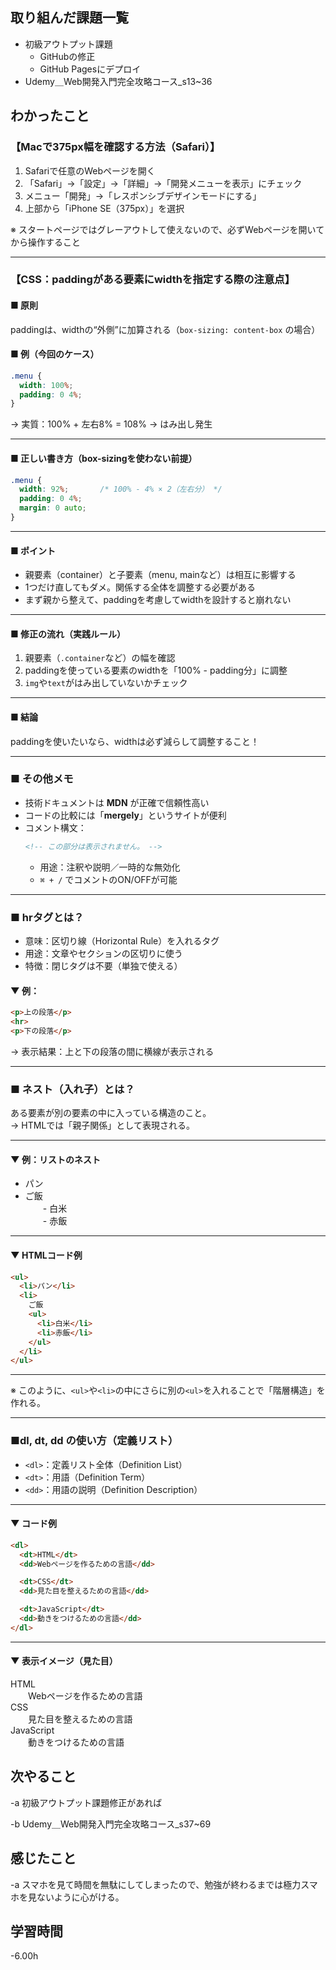 
## 取り組んだ課題一覧  
<ul>
  <li>初級アウトプット課題
    <ul>
      <li>GitHubの修正</li>
      <li>GitHub Pagesにデプロイ</li>
    </ul>
  </li>
  <li>Udemy＿Web開発入門完全攻略コース_s13~36</li>
</ul>

## わかったこと

### 【Macで375px幅を確認する方法（Safari）】

1. Safariで任意のWebページを開く  
2. 「Safari」→「設定」→「詳細」→「開発メニューを表示」にチェック  
3. メニュー「開発」→「レスポンシブデザインモードにする」  
4. 上部から「iPhone SE（375px）」を選択  

※ スタートページではグレーアウトして使えないので、必ずWebページを開いてから操作すること

---

### 【CSS：paddingがある要素にwidthを指定する際の注意点】

#### ■ 原則  
paddingは、widthの“外側”に加算される（`box-sizing: content-box` の場合）

#### ■ 例（今回のケース）

```css
.menu {
  width: 100%;
  padding: 0 4%;
}
```

→ 実質：100% + 左右8% = 108% → はみ出し発生

---

#### ■ 正しい書き方（box-sizingを使わない前提）

```css
.menu {
  width: 92%;       /* 100% - 4% × 2（左右分） */
  padding: 0 4%;
  margin: 0 auto;
}
```

---

#### ■ ポイント
- 親要素（container）と子要素（menu, mainなど）は相互に影響する  
- 1つだけ直してもダメ。関係する全体を調整する必要がある  
- まず親から整えて、paddingを考慮してwidthを設計すると崩れない  

---

#### ■ 修正の流れ（実践ルール）
1. 親要素（`.container`など）の幅を確認  
2. paddingを使っている要素のwidthを「100% - padding分」に調整  
3. `img`や`text`がはみ出していないかチェック  

---

#### ■ 結論  
paddingを使いたいなら、widthは必ず減らして調整すること！

---

### ■ その他メモ

- 技術ドキュメントは **MDN** が正確で信頼性高い  
- コードの比較には「**mergely**」というサイトが便利  
- コメント構文：  
  ```html
  <!-- この部分は表示されません。 -->
  ```
  - 用途：注釈や説明／一時的な無効化  
  - `⌘ + /` でコメントのON/OFFが可能  

---

### ■ hrタグとは？

- 意味：区切り線（Horizontal Rule）を入れるタグ  
- 用途：文章やセクションの区切りに使う  
- 特徴：閉じタグは不要（単独で使える）

#### ▼ 例：
```html
<p>上の段落</p>
<hr>
<p>下の段落</p>
```

→ 表示結果：上と下の段落の間に横線が表示される

---

### ■ ネスト（入れ子）とは？

ある要素が別の要素の中に入っている構造のこと。  
→ HTMLでは「親子関係」として表現される。

---

#### ▼ 例：リストのネスト

- パン  
- ご飯  
  - 白米  
  - 赤飯  

---

#### ▼ HTMLコード例
```html
<ul>
  <li>パン</li>
  <li>
    ご飯
    <ul>
      <li>白米</li>
      <li>赤飯</li>
    </ul>
  </li>
</ul>
```

---

※ このように、`<ul>`や`<li>`の中にさらに別の`<ul>`を入れることで「階層構造」を作れる。

---

### ■dl, dt, dd の使い方（定義リスト）

- `<dl>`：定義リスト全体（Definition List）  
- `<dt>`：用語（Definition Term）  
- `<dd>`：用語の説明（Definition Description）

---

#### ▼ コード例
```html
<dl>
  <dt>HTML</dt>
  <dd>Webページを作るための言語</dd>

  <dt>CSS</dt>
  <dd>見た目を整えるための言語</dd>

  <dt>JavaScript</dt>
  <dd>動きをつけるための言語</dd>
</dl>
```

---

#### ▼ 表示イメージ（見た目）

HTML  
  Webページを作るための言語  
CSS  
  見た目を整えるための言語  
JavaScript  
  動きをつけるための言語  

## 次やること
-a  初級アウトプット課題修正があれば

-b  Udemy＿Web開発入門完全攻略コース_s37~69

## 感じたこと
-a  スマホを見て時間を無駄にしてしまったので、勉強が終わるまでは極力スマホを見ないように心がける。

## 学習時間
-6.00h
